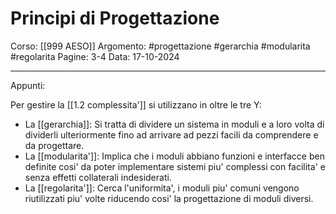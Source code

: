 # Principi di Progettazione

Corso: [[999 AESO]]
Argomento: #progettazione #gerarchia #modularita #regolarita 
Pagine: 3-4
Data: 17-10-2024

---

Appunti: 

Per gestire la [[1.2 complessita']] si utilizzano in oltre le tre Y:

- La [[gerarchia]]: 
	Si tratta di dividere un sistema in moduli e a loro volta di dividerli ulteriormente fino ad arrivare ad pezzi facili da comprendere e da progettare.
- La [[modularita']]:
	Implica che i moduli abbiano funzioni e interfacce ben definite cosi' da poter implementare sistemi piu' complessi con facilita' e senza effetti collaterali indesiderati.
- La [[regolarita']]:
	Cerca l'uniformita', i moduli piu' comuni vengono riutilizzati piu' volte riducendo cosi' la progettazione di moduli diversi.